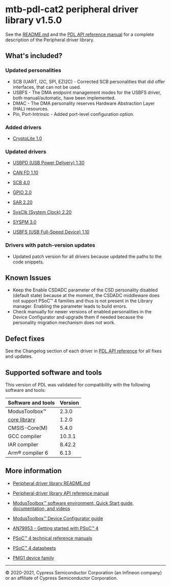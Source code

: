 # mtb-pdl-cat2 peripheral driver library v1.5.0

See the [README.md](./README.md) and the
[PDL API reference manual](https://infineon.github.io/mtb-pdl-cat2/pdl_api_reference_manual/html/index.html)
for a complete description of the Peripheral driver library.

## What's included?

### Updated personalities

- SCB (UART, I2C, SPI, EZI2C) - Corrected SCB personalities that did offer interfaces, that can not be used.
- USBFS -  The DMA endpoint management modes for the USBFS driver, both manual/automatic, have been implemented.
- DMAC - The DMA personality reserves Hardware Abstraction Layer (HAL) resources.
- Pin, Port-Intrinsic - Added port-level configuration option.

### Added drivers

- [CryptoLite 1.0](https://infineon.github.io/mtb-pdl-cat2/pdl_api_reference_manual/html/group__group__cryptolite.html)

### Updated drivers

- [USBPD (USB Power Delivery) 1.30](https://infineon.github.io/mtb-pdl-cat2/pdl_api_reference_manual/html/group__group__usbpd.html)

- [CAN FD 1.10](https://infineon.github.io/mtb-pdl-cat2/pdl_api_reference_manual/html/group__group__canfd.html)

- [SCB 4.0](https://infineon.github.io/mtb-pdl-cat2/pdl_api_reference_manual/html/group__group__scb.html)

- [GPIO 2.0](https://infineon.github.io/mtb-pdl-cat2/pdl_api_reference_manual/html/group__group__gpio.html)

- [SAR 2.20](https://infineon.github.io/mtb-pdl-cat2/pdl_api_reference_manual/html/group__group__sar.html)

- [SysClk (System Clock) 2.20](https://infineon.github.io/mtb-pdl-cat2/pdl_api_reference_manual/html/group__group__sysclk.html)

- [SYSPM 3.0](https://infineon.github.io/mtb-pdl-cat2/pdl_api_reference_manual/html/group__group__syspm.html)

- [USBFS (USB Full-Speed Device) 1.10](https://infineon.github.io/mtb-pdl-cat2/pdl_api_reference_manual/html/group__group__usbfs__dev__drv.html)

### Drivers with patch-version updates

- Updated patch version for all drivers because updated the paths to the code snippets.

## Known Issues

* Keep the Enable CSDADC parameter of the CSD personality disabled (default state) because at the moment, the CSDADC middleware does not support PSoC™ 4 families and thus is not present in the Library manager. Enabling the parameter leads to build errors.
* Check manually for newer versions of enabled personalities in the Device Configurator and upgrade them if needed because the personality migration mechanism does not work.

## Defect fixes

See the Changelog section of each driver in [PDL API reference](https://infineon.github.io/mtb-pdl-cat2/pdl_api_reference_manual/html/modules.html) for all fixes and updates.

## Supported software and tools

This version of PDL was validated for compatibility with the following software and tools:

| Software and tools                                                            | Version      |
| :---                                                                          | :----        |
| ModusToolbox&#8482;                                                           |  2.3.0       |
| [core library](https://github.com/Infineon/core-lib)                          |  1.2.0       |
| CMSIS-Core(M)                                                                 |  5.4.0       |
| GCC compiler                                                                  | 10.3.1       |
| IAR compiler                                                                  |  8.42.2      |
| Arm&reg; compiler 6                                                           |  6.13        |

## More information

- [Peripheral driver library README.md](./README.md)

- [Peripheral driver library API reference manual](https://infineon.github.io/mtb-pdl-cat2/pdl_api_reference_manual/html/index.html)

- [ModusToolbox&trade; software environment, Quick Start guide, documentation, and videos](https://www.cypress.com/products/modustoolbox-software-environment)

- [ModusToolbox&trade; Device Configurator guide](https://www.cypress.com/ModusToolboxDeviceConfig)

- [AN79953 - Getting started with PSoC&trade; 4](https://www.cypress.com/an79953)

- [PSoC&trade; 4 technical reference manuals](https://www.cypress.com/search/all?f%5B0%5D=meta_type%3Atechnical_documents&f%5B1%5D=resource_meta_type%3A583&f%5B2%5D=field_related_products%3A1314)

- [PSoC&trade; 4 datasheets](https://www.cypress.com/search/all?f%5B0%5D=meta_type%3Atechnical_documents&f%5B1%5D=field_related_products%3A1297&f%5B2%5D=resource_meta_type%3A575)

- [PMG1 device family](http://www.cypress.com/PMG1)

---
© 2020-2021, Cypress Semiconductor Corporation (an Infineon company) or an affiliate of Cypress Semiconductor Corporation.
